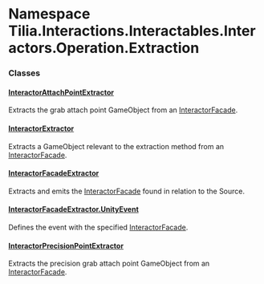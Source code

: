 # Namespace Tilia.Interactions.Interactables.Interactors.Operation.Extraction

### Classes

#### [InteractorAttachPointExtractor]

Extracts the grab attach point GameObject from an [InteractorFacade].

#### [InteractorExtractor]

Extracts a GameObject relevant to the extraction method from an [InteractorFacade].

#### [InteractorFacadeExtractor]

Extracts and emits the [InteractorFacade] found in relation to the Source.

#### [InteractorFacadeExtractor.UnityEvent]

Defines the event with the specified [InteractorFacade].

#### [InteractorPrecisionPointExtractor]

Extracts the precision grab attach point GameObject from an [InteractorFacade].

[InteractorAttachPointExtractor]: InteractorAttachPointExtractor.md
[InteractorFacade]: ../../../Interactors/InteractorFacade.md
[InteractorExtractor]: InteractorExtractor.md
[InteractorFacadeExtractor]: InteractorFacadeExtractor.md
[InteractorFacadeExtractor.UnityEvent]: InteractorFacadeExtractor.UnityEvent.md
[InteractorPrecisionPointExtractor]: InteractorPrecisionPointExtractor.md
